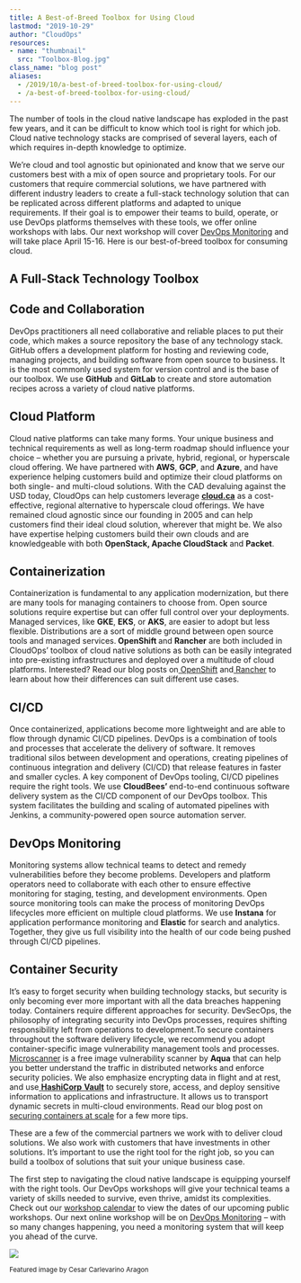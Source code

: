 ```yaml
---
title: A Best-of-Breed Toolbox for Using Cloud
lastmod: "2019-10-29"
author: "CloudOps"
resources:
- name: "thumbnail"
  src: "Toolbox-Blog.jpg"
class_name: "blog post"
aliases:
  - /2019/10/a-best-of-breed-toolbox-for-using-cloud/
  - /a-best-of-breed-toolbox-for-using-cloud/
---
```


<p>The number of tools in the cloud native landscape has exploded in the past few years, and it can be difficult to know which tool is right for which job. Cloud native technology stacks are comprised of several layers, each of which requires in-depth knowledge to optimize.</p>

<p>We’re cloud and tool agnostic but opinionated and know that we serve our customers best with a mix of open source and proprietary tools. For our customers that require commercial solutions, we have partnered with different industry leaders to create a full-stack technology solution that can be replicated across different platforms and adapted to unique requirements. If their goal is to empower their teams to build, operate, or use DevOps platforms themselves with these tools, we offer online workshops with labs. Our next workshop will cover <a href="/devops-monitoring/">DevOps Monitoring</a> and will take place April 15-16. Here is our best-of-breed toolbox for consuming cloud.</p>

<h2>A Full-Stack Technology Toolbox</h2>

<h2>Code and Collaboration</h2>

<p>DevOps practitioners all need collaborative and reliable places to put their code, which makes a source repository the base of any technology stack. GitHub offers a development platform for hosting and reviewing code, managing projects, and building software from open source to business. It is the most commonly used system for version control and is the base of our toolbox. We use <strong>GitHub</strong> and <strong>GitLab</strong> to create and store automation recipes across a variety of cloud native platforms.</p>

<h2>Cloud Platform</h2>

<p>Cloud native platforms can take many forms. Your unique business and technical requirements as well as long-term roadmap should influence your choice – whether you are pursuing a private, hybrid, regional, or hyperscale cloud offering. We have partnered with <strong>AWS</strong>, <strong>GCP</strong>, and <strong>Azure</strong>, and have experience helping customers build and optimize their cloud platforms on both single- and multi-cloud solutions. With the CAD devaluing against the USD today, CloudOps can help customers leverage <strong><a href="http://cloud.ca">cloud.ca</a></strong> as a cost-effective, regional alternative to hyperscale cloud offerings. We have remained cloud agnostic since our founding in 2005 and can help customers find their ideal cloud solution, wherever that might be. We also have expertise helping customers build their own clouds and are knowledgeable with both <strong>OpenStack, Apache CloudStack</strong> and <strong>Packet</strong>.</p>

<h2>Containerization</h2>

<p>Containerization is fundamental to any application modernization, but there are many tools for managing containers to choose from. Open source solutions require expertise but can offer full control over your deployments. Managed services, like <strong>GKE</strong>, <strong>EKS</strong>, or <strong>AKS</strong>, are easier to adopt but less flexible. Distributions are a sort of middle ground between open source tools and managed services.<strong> OpenShift </strong>and <strong>Rancher</strong> are both included in CloudOps’ toolbox of cloud native solutions as both can be easily integrated into pre-existing infrastructures and deployed over a multitude of cloud platforms. Interested? Read our blog posts on<a href="https://www.cloudops.com/2018/04/the-value-of-openshift-for-the-enterprise-software-transformation/"> OpenShift</a> and<a href="https://www.cloudops.com/2018/07/rancher-2-0-exciting-features/"> Rancher</a> to learn about how their differences can suit different use cases.</p>

<h2>CI/CD</h2>

<p>Once containerized, applications become more lightweight and are able to flow through dynamic CI/CD pipelines. DevOps is a combination of tools and processes that accelerate the delivery of software. It removes traditional silos between development and operations, creating pipelines of continuous integration and delivery (CI/CD) that release features in faster and smaller cycles. A key component of DevOps tooling, CI/CD pipelines require the right tools. We use <strong>CloudBees’ </strong>end-to-end continuous software delivery system as the CI/CD component of our DevOps toolbox. This system facilitates the building and scaling of automated pipelines with Jenkins, a community-powered open source automation server.</p>

<h2>DevOps Monitoring</h2>

<p>Monitoring systems allow technical teams to detect and remedy vulnerabilities before they become problems. Developers and platform operators need to collaborate with each other to ensure effective monitoring for staging, testing, and development environments. Open source monitoring tools can make the process of monitoring DevOps lifecycles more efficient on multiple cloud platforms. We use <strong>Instana</strong> for application performance monitoring and <strong>Elastic</strong> for search and analytics. Together, they give us full visibility into the health of our code being pushed through CI/CD pipelines.</p>

<h2>Container Security</h2>

<p>It’s easy to forget security when building technology stacks, but security is only becoming ever more important with all the data breaches happening today. Containers require different approaches for security. DevSecOps, the philosophy of integrating security into DevOps processes, requires shifting responsibility left from operations to development.To secure containers throughout the software delivery lifecycle, we recommend you adopt container-specific image vulnerability management tools and processes. <a href="https://t.sidekickopen75.com/s1t/c/5/f18dQhb0S7lM8dDMPbW2n0x6l2B9nMJN7t5X-FdSD1CW7fRVsP3MPb0nV19DCW3QqW6x103?t=http%3A%2F%2Fgithub.com%2Faquasecurity%2Fmicroscanner&amp;si=7000000000395463&amp;pi=f4aeb9b1-196d-49e1-f943-4bbee4cbd32c">Microscanner</a> is a free image vulnerability scanner by <strong>Aqua</strong> that can help you better understand the traffic in distributed networks and enforce security policies. We also emphasize encrypting data in flight and at rest, and use<a href="https://www.hashicorp.com/products/vault/"> <strong>HashiCorp</strong> <strong>Vault</strong></a> to securely store, access, and deploy sensitive information to applications and infrastructure. It allows us to transport dynamic secrets in multi-cloud environments. Read our blog post on <a href="https://www.cloudops.com/2019/01/a-brief-guide-to-securing-containers-at-scale/">securing containers at scale</a> for a few more tips.</p>

<p>These are a few of the commercial partners we work with to deliver cloud solutions. We also work with customers that have investments in other solutions. It’s important to use the right tool for the right job, so you can build a toolbox of solutions that suit your unique business case.</p>

<p>The first step to navigating the cloud native landscape is equipping yourself with the right tools. Our DevOps workshops will give your technical teams a variety of skills needed to survive, even thrive, amidst its complexities. Check out our <a href="calendar">workshop calendar</a> to view the dates of our upcoming public workshops. Our next online workshop will be on <a href="/devops-monitoring">DevOps Monitoring</a> – with so many changes happening, you need a monitoring system that will keep you ahead of the curve.</p>

<div class="row">
    <div class="col-xl-8 offset-xl-2 col-lg-10 offset-lg-1 col-md-10 offset-md-1 col-sm-12 col-xs-12 cta-image">
    <a href="/devops-monitoring">
      <img src="/images/blog/cta/monitoring-workshop.png">
    </a>
    </div>
</div>

<p><small>Featured image by Cesar Carlevarino Aragon</small></p>
